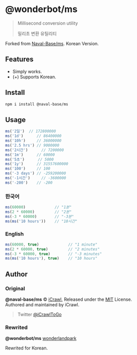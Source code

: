 # @wonderbot/ms

> Millisecond conversion utility
>
> 밀리초 변환 유틸리티

Forked from [Naval-Base/ms](https://github.com/Naval-Base/ms). Korean Version.

## Features

- Simply works.
- (+) Supports Korean.

## Install

```bash
npm i install @naval-base/ms
```

## Usage

```js
ms('2일')  // 172800000
ms('1d')      // 86400000
ms('10h')     // 36000000
ms('2.5 hrs') // 9000000
ms('2시간')      // 7200000
ms('1m')      // 60000
ms('5초')      // 5000
ms('1y')      // 31557600000
ms('100')     // 100
ms('-3 days') // -259200000
ms('-1시간')     // -3600000
ms('-200')    // -200
```

### 한국어

```js
ms(60000)             // "1분"
ms(2 * 60000)         // "2분"
ms(-3 * 60000)        // "-3분"
ms(ms('10 hours'))    // "10시간"
```

### English

```js
ms(60000, true)             // "1 minute"
ms(2 * 60000, true)         // "2 minutes"
ms(-3 * 60000, true)        // "-3 minutes"
ms(ms('10 hours'), true)    // "10 hours"
```

## Author

### Original

**@naval-base/ms** © [iCrawl](https://github.com/iCrawl), Released under the [MIT](https://github.com/iCrawl/kaori/blob/master/LICENSE) License.  
Authored and maintained by iCrawl.

> Twitter [@iCrawlToGo](https://twitter.com/iCrawlToGo)

### Rewrited

**@wonderbot/ms** [wonderlandpark](https://github.com/wonderlandpark)

Rewrited for Korean.
